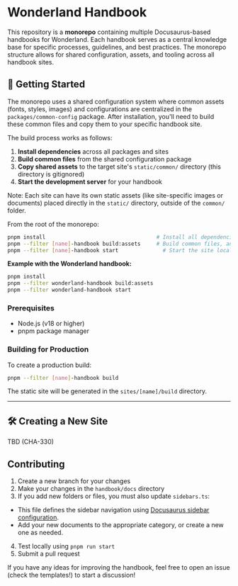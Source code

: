 # Wonderland Handbook

This repository is a **monorepo** containing multiple Docusaurus-based handbooks for Wonderland. Each handbook serves as a central knowledge base for specific processes, guidelines, and best practices. The monorepo structure allows for shared configuration, assets, and tooling across all handbook sites.

## 🧪 Getting Started

The monorepo uses a shared configuration system where common assets (fonts, styles, images) and configurations are centralized in the `packages/common-config` package. After installation, you'll need to build these common files and copy them to your specific handbook site.

The build process works as follows:

1. **Install dependencies** across all packages and sites
2. **Build common files** from the shared configuration package
3. **Copy shared assets** to the target site's `static/common/` directory (this directory is gitignored)
4. **Start the development server** for your handbook

Note: Each site can have its own static assets (like site-specific images or documents) placed directly in the `static/` directory, outside of the `common/` folder.

From the root of the monorepo:

```bash
pnpm install                                   # Install all dependencies across packages/sites
pnpm --filter [name]-handbook build:assets     # Build common files, and copy them into the specific site
pnpm --filter [name]-handbook start              # Start the site locally
```

**Example with the Wonderland handbook:**

```bash
pnpm install
pnpm --filter wonderland-handbook build:assets
pnpm --filter wonderland-handbook start
```

### Prerequisites

- Node.js (v18 or higher)
- pnpm package manager

### Building for Production

To create a production build:

```bash
pnpm --filter [name]-handbook build
```

The static site will be generated in the `sites/[name]/build` directory.

---

## 🛠️ Creating a New Site

TBD (CHA-330)

## Contributing

1. Create a new branch for your changes
2. Make your changes in the `handbook/docs` directory
3. If you add new folders or files, you must also update `sidebars.ts`:

- This file defines the sidebar navigation using [Docusaurus sidebar configuration](https://docusaurus.io/docs/sidebar).
- Add your new documents to the appropriate category, or create a new one as needed.

4. Test locally using `pnpm run start`
5. Submit a pull request

If you have any ideas for improving the handbook, feel free to open an issue (check the templates!) to start a discussion!

